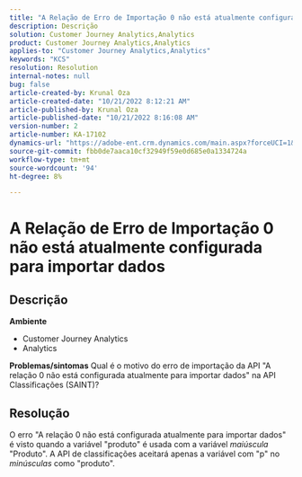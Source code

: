 ```yaml
---
title: "A Relação de Erro de Importação 0 não está atualmente configurada para importar dados"
description: Descrição
solution: Customer Journey Analytics,Analytics
product: Customer Journey Analytics,Analytics
applies-to: "Customer Journey Analytics,Analytics"
keywords: "KCS"
resolution: Resolution
internal-notes: null
bug: false
article-created-by: Krunal Oza
article-created-date: "10/21/2022 8:12:21 AM"
article-published-by: Krunal Oza
article-published-date: "10/21/2022 8:16:08 AM"
version-number: 2
article-number: KA-17102
dynamics-url: "https://adobe-ent.crm.dynamics.com/main.aspx?forceUCI=1&pagetype=entityrecord&etn=knowledgearticle&id=18dd4612-1851-ed11-bba2-0022480867fb"
source-git-commit: fbb0de7aaca10cf32949f59e0d685e0a1334724a
workflow-type: tm+mt
source-wordcount: '94'
ht-degree: 8%

---
```


# A Relação de Erro de Importação 0 não está atualmente configurada para importar dados

## Descrição

<b>Ambiente</b>
- Customer Journey Analytics
- Analytics



<b>Problemas/sintomas</b>
Qual é o motivo do erro de importação da API &quot;A relação 0 não está configurada atualmente para importar dados&quot; na API Classificações (SAINT)?


## Resolução


O erro &quot;A relação 0 não está configurada atualmente para importar dados&quot; é visto quando a variável &quot;produto&quot; é usada com a variável *maiúscula* &quot;Produto&quot;. A API de classificações aceitará apenas a variável com &quot;p&quot; no *minúsculas* como &quot;produto&quot;.

